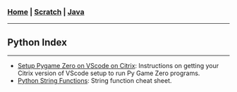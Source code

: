 <!---
layout: page
title: "Python Index"
permalink: https://Carreiroa.github.io/PythonIndex/
--->

### [Home](/index.md) | [Scratch](/Scratch/ScratchIndex.md) | [Java](/Java/JavaIndex.md)

---

## Python Index

---

- [Setup Pygame Zero on VScode on Citrix](/PygzCitrixSetup.md): Instructions on getting your Citrix version of VScode setup to run Py Game Zero programs.
- [Python String Functions](/PyStringFn.md): String function cheat sheet.
